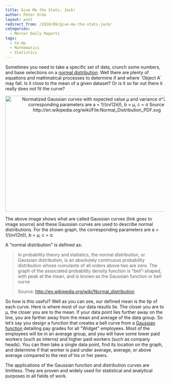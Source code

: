 ```yaml
---
title: Give Me the Stats, Jack!
author: Peter Urda
layout: post
redirect_from: /2010/09/give-me-the-stats-jack/
categories:
  - Mercer Daily Reports
tags:
  - Co-Op
  - Mathematics
  - Statistics
---
```

Sometimes you need to take a specific set of data, crunch some numbers, and base selections on a <a href="http://en.wikipedia.org/wiki/Normal_distribution" class="external external_icon" target="_blank">normal distribution</a>. Well there are plenty of equations and mathmatical processes to determine if and where \`Object A\` may fall. Is it close to the mean of a given dataset? Or is it so far out there it really does not fit the curve?

<p style="text-align: center;">
  <a href="http://en.wikipedia.org/wiki/File:Normal_Distribution_PDF.svg" class="external" target="_blank"><img class="aligncenter size-full wp-image-520" title="Normalized Gaussian curves with expected value μ and variance σ^2. The corresponding parameters are a = 1/(σ√(2π)), b = μ, c = σ  Source: http://en.wikipedia.org/wiki/File:Normal_Distribution_PDF.svg" src="http://www.peter-urda.com/wp/wp-content/uploads/2010/09/Gaussian-Function-Graph2.png" alt="Normalized Gaussian curves with expected value μ and variance σ^2. The corresponding parameters are a = 1/(σ√(2π)), b = μ, c = σ  Source: http://en.wikipedia.org/wiki/File:Normal_Distribution_PDF.svg" width="579" height="365" /></a>
</p>

The above image shows what are called Gaussian curves (link goes to image source) and these Gaussian curves are used to describe normal distributions. For the shown graph, the corresponding parameters are a = 1/(σ√(2π)), b = μ, c = σ. 

A "normal distribution" is defined as:

> In probability theory and statistics, the normal distribution, or Gaussian distribution, is an absolutely continuous probability distribution whose cumulants of all orders above two are zero. The graph of the associated probability density function is “bell”-shaped, with peak at the mean, and is known as the Gaussian function or bell curve
> 
> Source: <a href="http://en.wikipedia.org/w/index.php?title=Normal_distribution&#038;oldid=381539963" class="external external_icon" target="_blank">http://en.wikipedia.org/wiki/Normal_distribution</a>

So how is this useful? Well as you can see, our defined mean is the tip of each curve. Here is where most of our data results lie. The closer you are to μ, the closer you are to the mean. If your data point lies further away on the line, you are farther away from the mean and average of the data group. So let&#8217;s say you design a function that creates a bell curve from a <a href="http://en.wikipedia.org/wiki/Gaussian_function" class="external external_icon" target="_blank">Gaussian function</a> detailing pay grades for all "Widget" employees. Most of the employees will be in an average group, and you will have some lower paid workers (such as interns) and higher paid workers (such as company heads). You can then take a single data point, find its location on the graph, and determine if that worker is paid under average, average, or above average compared to the rest of his or her peers.

The applications of the Gaussian function and distribution curves are limitless. They are proven and widely used for statistical and analytical purposes in all fields of work.
